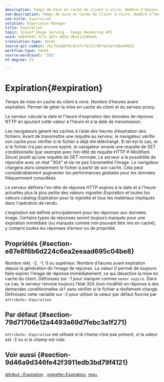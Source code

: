 ```yaml
---
description: Temps de mise en cache du client à vivre. Nombre d’heures avant expiration. Permet de gérer la mise en cache du client et du serveur proxy.
seo-description: Temps de mise en cache du client à vivre. Nombre d’heures avant expiration. Permet de gérer la mise en cache du client et du serveur proxy.
seo-title: Expiration
solution: Experience Manager
title: Expiration
topic: Scene7 Image Serving - Image Rendering API
uuid: 6dbd7d43-727c-42fc-8953-dba112209a45
translation-type: tm+mt
source-git-commit: 7bc7b3a86fbcdc57cfdc31745fae3afc06e44b15
workflow-type: tm+mt
source-wordcount: '335'
ht-degree: 2%

---
```



# Expiration{#expiration}

Temps de mise en cache du client à vivre. Nombre d’heures avant expiration. Permet de gérer la mise en cache du client et du serveur proxy.

Le serveur calcule la date et l&#39;heure d&#39;expiration des données de réponse NTTP en ajoutant cette valeur à l&#39;heure et à la date de transmission.

Les navigateurs gèrent les caches à l’aide des heures d’expiration des fichiers. Avant de transmettre une requête au serveur, le navigateur vérifie son cache pour vérifier si le fichier a déjà été téléchargé. Si tel est le cas, et si le fichier n’a pas encore expiré, le navigateur envoie une requête de GET conditionnelle (par exemple avec l’en-tête de requête HTTP If-Modified-Since) plutôt qu’une requête de GET normale. Le serveur a la possibilité de répondre avec un état &quot;304&quot; et de ne pas transmettre l’image. Le navigateur chargera alors simplement le fichier à partir de son cache. Cela peut considérablement augmenter les performances globales pour les données fréquemment consultées.

Le serveur définira l&#39;en-tête de réponse HTTP expires à la date et à l&#39;heure actuelles plus la plus petite des valeurs vignette::Expiration et toutes les valeurs catalog::Expiration pour la vignette et tous les matériaux impliqués dans l&#39;opération de rendu.

L’expiration est définie principalement pour les réponses aux données image. Certains types de réponses seront toujours marqués pour une expiration immédiate (ou marqués comme non pouvant être mis en cache), y compris toutes les réponses d’erreur ou de propriété.

## Propriétés {#section-e87e8f6b6d224c6ea2eeaad695c04be8}

Nombre réel, -2, -1, 0 ou supérieur. Nombre d’heures avant expiration depuis la génération de l’image de réponse. La valeur 0 permet de toujours faire expirer l’image de réponse immédiatement, ce qui désactive la mise en cache du client. Définissez sur -1 pour marquer comme `never expire`. Dans ce cas, le serveur renvoie toujours l’état 304 (non modifié) en réponse à des demandes conditionnelles `GET` sans vérifier si le fichier a réellement changé. Définissez cette variable sur -2 pour utiliser la valeur par défaut fournie par `attribute::Expiration`.

## Par défaut {#section-79d71706e12a4493a69d7febc3a1f271}

`attribute::Expiration` est utilisée si le champ n’est pas présent, si la valeur est -2 ou si le champ est vide.

## Voir aussi {#section-9d46a9d346fe42f3911edb3bd79f4121}

[attribut ::Expiration](../../../../../ir-api/material-cat/image-rendering-api-ref/c-ir-material-catalog/c-ir-attributes-reference/r-ir-expiration.md#reference-0f68ad8199c64bd4bc8d27dd78b7d996) ,  [vignette::Expiration](../../../../../ir-api/material-cat/image-rendering-api-ref/c-ir-material-catalog/c-ir-vignette-map-reference/r-ir-expiration-vignette.md#reference-df80829da93e4c0ab3f97a1792d9c74c),  [req=](../../../../../ir-api/http-protocol/image-rendering-api-ref/c-ir-http-protocol-ref/c-ir-http-protocol-command-reference/r-ir-req.md#reference-792b1a663fb64261bd2de2a209b847fb)
